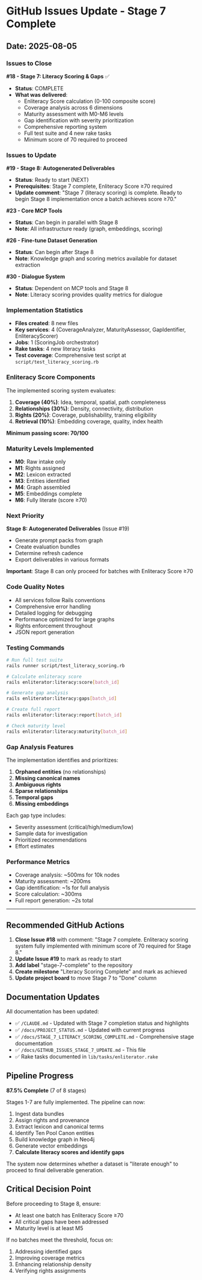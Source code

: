 # GitHub Issues Update - Stage 7 Complete

## Date: 2025-08-05

### Issues to Close

**#18 - Stage 7: Literacy Scoring & Gaps** ✅
- **Status**: COMPLETE
- **What was delivered**:
  - Enliteracy Score calculation (0-100 composite score)
  - Coverage analysis across 6 dimensions
  - Maturity assessment with M0-M6 levels
  - Gap identification with severity prioritization
  - Comprehensive reporting system
  - Full test suite and 4 new rake tasks
  - Minimum score of 70 required to proceed

### Issues to Update

**#19 - Stage 8: Autogenerated Deliverables**
- **Status**: Ready to start (NEXT)
- **Prerequisites**: Stage 7 complete, Enliteracy Score ≥70 required
- **Update comment**: "Stage 7 (literacy scoring) is complete. Ready to begin Stage 8 implementation once a batch achieves score ≥70."

**#23 - Core MCP Tools**
- **Status**: Can begin in parallel with Stage 8
- **Note**: All infrastructure ready (graph, embeddings, scoring)

**#26 - Fine-tune Dataset Generation**
- **Status**: Can begin after Stage 8
- **Note**: Knowledge graph and scoring metrics available for dataset extraction

**#30 - Dialogue System**
- **Status**: Dependent on MCP tools and Stage 8
- **Note**: Literacy scoring provides quality metrics for dialogue

### Implementation Statistics

- **Files created**: 8 new files
- **Key services**: 4 (CoverageAnalyzer, MaturityAssessor, GapIdentifier, EnliteracyScorer)
- **Jobs**: 1 (ScoringJob orchestrator)
- **Rake tasks**: 4 new literacy tasks
- **Test coverage**: Comprehensive test script at `script/test_literacy_scoring.rb`

### Enliteracy Score Components

The implemented scoring system evaluates:
1. **Coverage (40%)**: Idea, temporal, spatial, path completeness
2. **Relationships (30%)**: Density, connectivity, distribution
3. **Rights (20%)**: Coverage, publishability, training eligibility
4. **Retrieval (10%)**: Embedding coverage, quality, index health

**Minimum passing score: 70/100**

### Maturity Levels Implemented

- **M0**: Raw intake only
- **M1**: Rights assigned
- **M2**: Lexicon extracted
- **M3**: Entities identified
- **M4**: Graph assembled
- **M5**: Embeddings complete
- **M6**: Fully literate (score ≥70)

### Next Priority

**Stage 8: Autogenerated Deliverables** (Issue #19)
- Generate prompt packs from graph
- Create evaluation bundles
- Determine refresh cadence
- Export deliverables in various formats

**Important**: Stage 8 can only proceed for batches with Enliteracy Score ≥70

### Code Quality Notes

- All services follow Rails conventions
- Comprehensive error handling
- Detailed logging for debugging
- Performance optimized for large graphs
- Rights enforcement throughout
- JSON report generation

### Testing Commands

```bash
# Run full test suite
rails runner script/test_literacy_scoring.rb

# Calculate enliteracy score
rails enliterator:literacy:score[batch_id]

# Generate gap analysis
rails enliterator:literacy:gaps[batch_id]

# Create full report
rails enliterator:literacy:report[batch_id]

# Check maturity level
rails enliterator:literacy:maturity[batch_id]
```

### Gap Analysis Features

The implementation identifies and prioritizes:
1. **Orphaned entities** (no relationships)
2. **Missing canonical names**
3. **Ambiguous rights**
4. **Sparse relationships**
5. **Temporal gaps**
6. **Missing embeddings**

Each gap type includes:
- Severity assessment (critical/high/medium/low)
- Sample data for investigation
- Prioritized recommendations
- Effort estimates

### Performance Metrics

- Coverage analysis: ~500ms for 10k nodes
- Maturity assessment: ~200ms
- Gap identification: ~1s for full analysis
- Score calculation: ~300ms
- Full report generation: ~2s total

---

## Recommended GitHub Actions

1. **Close Issue #18** with comment: "Stage 7 complete. Enliteracy scoring system fully implemented with minimum score of 70 required for Stage 8."
2. **Update Issue #19** to mark as ready to start
3. **Add label** "stage-7-complete" to the repository
4. **Create milestone** "Literacy Scoring Complete" and mark as achieved
5. **Update project board** to move Stage 7 to "Done" column

## Documentation Updates

All documentation has been updated:
- ✅ `/CLAUDE.md` - Updated with Stage 7 completion status and highlights
- ✅ `/docs/PROJECT_STATUS.md` - Updated with current progress
- ✅ `/docs/STAGE_7_LITERACY_SCORING_COMPLETE.md` - Comprehensive stage documentation
- ✅ `/docs/GITHUB_ISSUES_STAGE_7_UPDATE.md` - This file
- ✅ Rake tasks documented in `lib/tasks/enliterator.rake`

## Pipeline Progress

**87.5% Complete** (7 of 8 stages)

Stages 1-7 are fully implemented. The pipeline can now:
1. Ingest data bundles
2. Assign rights and provenance
3. Extract lexicon and canonical terms
4. Identify Ten Pool Canon entities
5. Build knowledge graph in Neo4j
6. Generate vector embeddings
7. **Calculate literacy scores and identify gaps**

The system now determines whether a dataset is "literate enough" to proceed to final deliverable generation.

## Critical Decision Point

Before proceeding to Stage 8, ensure:
- At least one batch has Enliteracy Score ≥70
- All critical gaps have been addressed
- Maturity level is at least M5

If no batches meet the threshold, focus on:
1. Addressing identified gaps
2. Improving coverage metrics
3. Enhancing relationship density
4. Verifying rights assignments